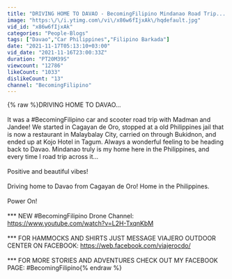 ```yaml
---
title: "DRIVING HOME TO DAVAO - BecomingFilipino Mindanao Road Trip... What Did We Try!?"
image: "https:\/\/i.ytimg.com\/vi\/x86w6fIjxAk\/hqdefault.jpg"
vid_id: "x86w6fIjxAk"
categories: "People-Blogs"
tags: ["Davao","Car Philippines","Filipino Barkada"]
date: "2021-11-17T05:13:10+03:00"
vid_date: "2021-11-16T23:00:33Z"
duration: "PT20M39S"
viewcount: "12786"
likeCount: "1033"
dislikeCount: "13"
channel: "BecomingFilipino"
---
```

{% raw %}DRIVING HOME TO DAVAO... <br /><br />It was a #BecomingFilipino car and scooter road trip with Madman and Jandee!  We started in Cagayan de Oro, stopped at a old Philippines jail that is now a restaurant in Malaybalay City, carried on through Bukidnon, and ended up at Kojo Hotel in Tagum.  Always a wonderful feeling to be heading back to Davao.  Mindanao truly is my home here in the Philippines, and every time I road trip across it...<br /><br />Positive and beautiful vibes!<br /><br />Driving home to Davao from Cagayan de Oro!  Home in the Philippines.<br /><br />Power On!<br /><br />*** NEW #BecomingFilipino Drone Channel: <a rel="nofollow" target="blank" href="https://www.youtube.com/watch?v=L2H-TxqnKbM">https://www.youtube.com/watch?v=L2H-TxqnKbM</a><br /><br />*** FOR HAMMOCKS AND SHIRTS JUST MESSAGE VIAJERO OUTDOOR CENTER ON FACEBOOK: <a rel="nofollow" target="blank" href="https://web.facebook.com/viajerocdo/">https://web.facebook.com/viajerocdo/</a><br /><br />*** FOR MORE STORIES AND ADVENTURES CHECK OUT MY FACEBOOK PAGE: #BecomingFilipino{% endraw %}
